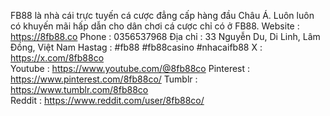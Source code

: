 FB88 là nhà cái trực tuyến cá cược đẳng cấp hàng đầu Châu Á. Luôn luôn có khuyến mãi hấp dẫn cho dân chơi cá cược chỉ có ở FB88.
Website : https://8fb88.co
Phone : 0356537968
Địa chỉ : 33 Nguyễn Du, Di Linh, Lâm Đồng, Việt Nam
Hastag : #fb88 #fb88casino #nhacaifb88 
X : https://x.com/8fb88co  
Youtube : https://www.youtube.com/@8fb88co
Pinterest : https://www.pinterest.com/8fb88co/ 
Tumblr : https://www.tumblr.com/8fb88co  
Reddit : https://www.reddit.com/user/8fb88co/ 